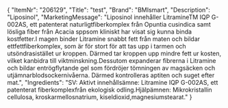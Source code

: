 {
  "ItemNr": "206129",
  "Title": "test",
  "Brand": "BMIsmart",
  "Description": "Liposinol",
  "MarketingMessage": "Liposinol innehåller LitramineTM IQP G-002AS, ett patenterat naturligtfiberkomplex från Opuntia cusindica samt lösliga fiber från Acacia sppsom kliniskt har visat sig kunna binda kostfetter.I magen binder Litramine snabbt fett från maten och bildar ettfettfiberkomplex, som är för stort för att tas upp i tarmen och utsöndrasistället ur kroppen. Därmed tar kroppen upp mindre fett ur kosten, vilket kanbidra till viktminskning.Dessutom expanderar fibrerna i Litramine och bildar entrögflytande gel som fördröjer tömningen av magsäcken och utjämnarblodsockernivåerna. Därmed kontrolleras aptiten och suget efter mat.",
  "Ingredients": "SV: Aktivt innehållsämne: Litramine IQP G-002AS, ett patenterat fiberkomplexfrån ekologisk odling.Hjälpämnen: Mikrokristallin cellulosa, kroskarmellosnatrium, kiseldioxid,magnesiumstearat."
}